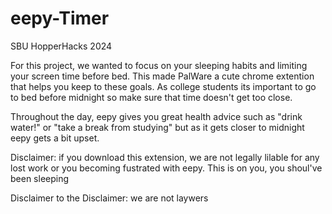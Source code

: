 # eepy-Timer
SBU HopperHacks 2024

For this project, we wanted to focus on your sleeping habits and limiting your screen time before bed. This made PalWare a cute chrome extention that helps you keep to these goals. As college students its important to go to bed before midnight so make sure that time doesn't get too close. 

Throughout the day, eepy gives you great health advice such as "drink water!" or "take a break from studying" but as it gets closer to midnight eepy gets a bit upset. 

Disclaimer: if you download this extension, we are not legally lilable for any lost work or you becoming fustrated with eepy. This is on you, you shoul've been sleeping 

Disclaimer to the Disclaimer: we are not laywers

